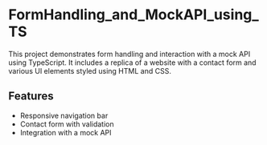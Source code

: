 # FormHandling_and_MockAPI_using_TS

This project demonstrates form handling and interaction with a mock API using TypeScript. It includes a replica of a website with a contact form and various UI elements styled using HTML and CSS.

## Features
- Responsive navigation bar
- Contact form with validation
- Integration with a mock API
